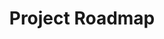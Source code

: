 ---
layout: blog-project-roadmap
title: Project Roadmap

nav: blog
card:  Project Roadmap
creator : admin IDNI
publisher_handle : IDNI
description:  Tau is a language. It is a programming language, but not only such. It may express virtually any arbitrary knowledge, rules, and processes. Examples are contracts, mathematical proofs, scientific facts and arguments, and legal documents ...
type: blog
fbnumberID: ARSPSs08qmchtVLR0kVb_UwG5dfUzbNOBDDfZ_RFFn44FfdJN0Crymsm2kcHsTqcYEg

namespace: faq.project-roadmap
permalink: /blog/project-roadmap
---